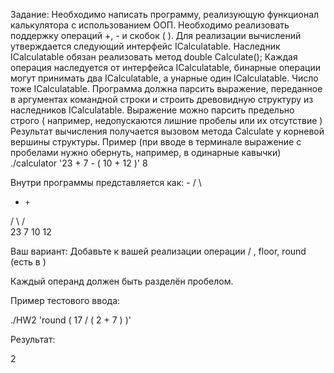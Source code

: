 Задание:
Необходимо написать программу, реализующую функционал калькулятора с использованием ООП.
Необходимо реализовать поддержку операций +, - и скобок ( ).
Для реализации вычислений утверждается следующий интерфейс ICalculatable.
Наследник ICalculatable обязан реализовать метод double Calculate();
Каждая операция наследуется от интерфейса ICalculatable, бинарные операции могут принимать два ICalculatable, а унарные один ICalculatable.
Число тоже ICalculatable.
Программа должна парсить выражение, переданное в аргументах командной строки и строить древовидную структуру из наследников ICalculatable.
Выражение можно парсить предельно строго ( например, недопускаются лишние пробелы или их отсутствие )
Результат вычисления получается вызовом метода Calculate у корневой вершины структуры.
Пример (при вводе в терминале выражение с пробелами нужно обернуть, например, в одинарные кавычки)
./calculator '23 + 7 - ( 10 + 12 )'
8

Внутри программы представляется как:
      -
    /   \
   +     +
  / \   / \
23   7 10 12

Ваш вариант:
Добавьте к вашей реализации операции /  , floor, round (есть в <cmath>)

Каждый операнд должен быть разделён пробелом.

Пример тестового ввода:

./HW2 'round ( 17 / ( 2 + 7 ) )' 

Результат:

2